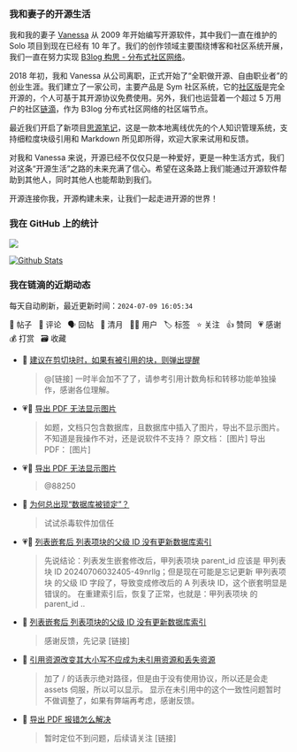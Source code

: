 ### 我和妻子的开源生活

我和我的妻子 [Vanessa](https://github.com/Vanessa219) 从 2009 年开始编写开源软件，其中我们一直在维护的 Solo 项目到现在已经有 10 年了。我们的创作领域主要围绕博客和社区系统开展，我们一直在努力实现 [B3log 构思 - 分布式社区网络](https://ld246.com/article/1546941897596)。

2018 年初，我和 Vanessa 从公司离职，正式开始了“全职做开源、自由职业者”的创业生涯。我们建立了一家公司，主要产品是 Sym 社区系统，它的[社区版](https://github.com/88250/symphony)是完全开源的，个人可基于其开源协议免费使用。另外，我们也运营着一个超过 5 万用户的社区[链滴](https://ld246.com)，作为 B3log 分布式社区网络的社区端节点。

最近我们开启了新项目[思源笔记](https://github.com/siyuan-note/siyuan)，这是一款本地离线优先的个人知识管理系统，支持细粒度块级引用和 Markdown 所见即所得，欢迎大家来试用和反馈。

对我和 Vanessa 来说，开源已经不仅仅只是一种爱好，更是一种生活方式，我们对这条“开源生活”之路的未来充满了信心。希望在这条路上我们能通过开源软件帮助到其他人，同时其他人也能帮助到我们。

开源连接你我，开源构建未来，让我们一起走进开源的世界！

### 我在 GitHub 上的统计

<a title="Hits" target="_blank" href="https://github.com/88250/88250"><img src="https://hits.b3log.org/88250/88250.svg"></a>

[![Github Stats](https://github-readme-stats.vercel.app/api?username=88250&theme=tokyonight&show_icons=true)](https://github.com/88250)

<!--events start -->

### 我在链滴的近期动态

每天自动刷新，最近更新时间：`2024-07-09 16:05:34`

📝 帖子 &nbsp; 💬 评论 &nbsp; 🗣 回帖 &nbsp; 🌙 清月 &nbsp; 👨‍💻 用户 &nbsp; 🏷️ 标签 &nbsp; ⭐️ 关注 &nbsp; 👍 赞同 &nbsp; 💗 感谢 &nbsp; 💰 打赏 &nbsp; 🗃 收藏

* 💬 [建议在剪切块时，如果有被引用的块，则弹出提醒](https://ld246.com/article/1720422862722/comment/1720439339798#comments)

  > @[链接] 一时半会加不了了，请参考引用计数角标和转移功能单独操作，感谢各位理解。
* 💗📝 [导出 PDF 无法显示图片](https://ld246.com/article/1720351021753)

  > 如题，文档只包含数据库，且数据库中插入了图片，导出不显示图片。 不知道是我操作不对，还是说软件不支持？ 原文档： [图片] 导出 PDF： [图片]
* 💗💬 [导出 PDF 无法显示图片](https://ld246.com/article/1720351021753/comment/1720352940917#comments)

  > @88250
* 💬 [为何总出现“数据库被锁定”？](https://ld246.com/article/1719138909768/comment/1720323881324#comments)

  > 试试杀毒软件加信任
* 💗📝 [列表嵌套后 列表项块的父级 ID 没有更新数据库索引](https://ld246.com/article/1720209379981)

  > 先说结论：列表发生嵌套修改后，甲列表项块 parent_id 应该是 甲列表块 ID 20240706032405-49nrllg；但是现在可能是忘记更新 甲列表项块 的父级 ID 字段了，导致变成修改后的 A 列表块 ID，这个嵌套明显是错误的。 在重建索引后，恢复了正常，也就是：甲列表项块 的 parent_id  ..
* 💬 [列表嵌套后 列表项块的父级 ID 没有更新数据库索引](https://ld246.com/article/1720209379981/comment/1720229284918#comments)

  > 感谢反馈，先记录 [链接]
* 💬 [引用资源改变其大小写不应成为未引用资源和丢失资源](https://ld246.com/article/1720165558482/comment/1720194756308#comments)

  > 加了 / 的话表示绝对路径，但是由于没有使用协议，所以还是会走 assets 伺服，所以可以显示。 显示在未引用中的这个一致性问题暂时不做调整了，如果有弊端再考虑，感谢反馈。
* 💬 [导出 PDF 报错怎么解决](https://ld246.com/article/1720172421139/comment/1720186854609#comments)

  > 暂时定位不到问题，后续请关注 [链接]


<!--events end -->
